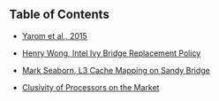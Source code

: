 ## Table of Contents

- [Yarom et al., 2015](yarom_intel_llc.md)

- [Henry Wong, Intel Ivy Bridge Replacement Policy](https://blog.stuffedcow.net/2013/01/ivb-cache-replacement/)

- [Mark Seaborn, L3 Cache Mapping on Sandy Bridge](http://lackingrhoticity.blogspot.com/2015/04/l3-cache-mapping-on-sandy-bridge-cpus.html)

- [Clusivity of Processors on the Market](clusivity_market.md)

